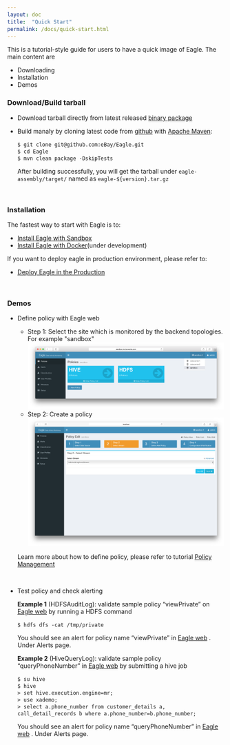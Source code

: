 ```yaml
---
layout: doc
title:  "Quick Start" 
permalink: /docs/quick-start.html
---
```


This is a tutorial-style guide for users to have a quick image of Eagle. The main content are

* Downloading
* Installation
* Demos

### Download/Build tarball

* Download tarball directly from latest released [binary package](http://66.211.190.194/eagle-0.1.0.tar.gz)

* Build manaly by cloning latest code from [github](https://github.com/ebay/eagle) with [Apache Maven](https://maven.apache.org/):

	  $ git clone git@github.com:eBay/Eagle.git
	  $ cd Eagle
	  $ mvn clean package -DskipTests

	After building successfully, you will get the tarball under `eagle-assembly/target/` named as `eagle-${version}.tar.gz`
<br/>

### Installation
The fastest way to start with Eagle is to:

* [Install Eagle with Sandbox](/docs/deployment-in-sandbox.html)
* [Install Eagle with Docker](https://github.com/eBay/Eagle/issues/2)(under development)

If you want to deploy eagle in production environment, please refer to:

* [Deploy Eagle in the Production](/docs/deployment-in-production.html)
<br/>

### Demos

* Define policy with Eagle web
    * Step 1: Select the site which is monitored by the backend topologies. For example "sandbox"
        ![](/images/docs/selectSite.png)
    * Step 2: Create a policy
        ![](/images/docs/hdfs-policy1.png)

    Learn more about how to define policy, please refer to tutorial [Policy Management](/docs/tutorial/policy.html)
<br/>

* Test policy and check alerting

    **Example 1** (HDFSAuditLog): validate sample policy “viewPrivate” on [Eagle web](http://localhost:9099/eagle-service) by running a HDFS command

      $ hdfs dfs -cat /tmp/private

    You should see an alert for policy name “viewPrivate” in [Eagle web](http://localhost:9099/eagle-service) . Under Alerts page.

    **Example 2** (HiveQueryLog): validate sample policy “queryPhoneNumber” in [Eagle web](http://localhost:9099/eagle-service) by submitting a hive job

      $ su hive
      $ hive
      > set hive.execution.engine=mr;
      > use xademo;
      > select a.phone_number from customer_details a, call_detail_records b where a.phone_number=b.phone_number;

  You should see an alert for policy name “queryPhoneNumber” in [Eagle web](http://localhost:9099/eagle-service) . Under Alerts page.

<br/>

<br/>
